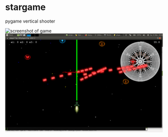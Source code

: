 # stargame
pygame vertical shooter

![screenshot of game](https://github.com/horstjens/stargame/tree/master/data/screen1.png?raw=true)
![screenshot of game](https://github.com/horstjens/stargame/blob/master/data/screen2.png?raw=true)
